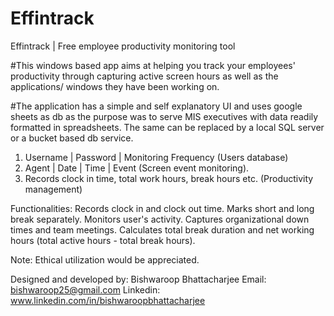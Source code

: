 # Effintrack
Effintrack | Free employee productivity monitoring tool

#This windows based app aims at helping you track your employees' productivity through capturing active screen hours as well as the applications/ windows they have been working on.

#The application has a simple and self explanatory UI and uses google sheets as db as the purpose was to serve MIS executives with data readily formatted in spreadsheets. The same can be replaced by a local SQL server or a bucket based db service.
1. Username | Password | Monitoring Frequency (Users database)
2. Agent | Date | Time | Event (Screen event monitoring).
3. Records clock in time, total work hours, break hours etc. (Productivity management)

Functionalities:
Records clock in and clock out time.
Marks short and long break separately.
Monitors user's activity.
Captures organizational down times and team meetings.
Calculates total break duration and net working hours (total active hours - total break hours).

Note: Ethical utilization would be appreciated.

Designed and developed by: 
Bishwaroop Bhattacharjee 
Email: bishwaroop25@gmail.com
Linkedin: www.linkedin.com/in/bishwaroopbhattacharjee




